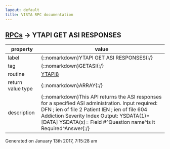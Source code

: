 ```yaml
---
layout: default
title: VISTA RPC documentation
---
```




## [RPCs](TableOfContent.md) &#8594; YTAPI GET ASI RESPONSES 

 property | value 
--- | --- 
 label | {::nomarkdown}YTAPI GET ASI RESPONSES{:/}
 tag | {::nomarkdown}GETASI{:/}
 routine | [YTAPI8](http://code.osehra.org/dox/Routine_YTAPI8_source.html)
 return value type | {::nomarkdown}ARRAY{:/}
 description | {::nomarkdown}This API returns the ASI responses for a specified ASI administration. Input required: DFN ; ien of file 2 Patient                IEN ; ien of file 604 Addiction Severity Index Output: YSDATA(1)=[DATA]        YSDATA(x)= Field #^Question name^is it Required^Answer{:/}




 Generated on January 13th 2017, 7:15:28 am
